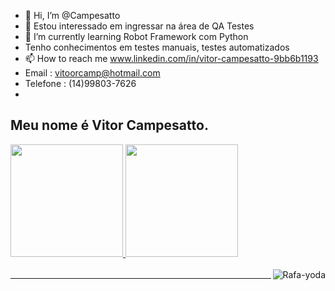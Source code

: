 - 👋 Hi, I’m @Campesatto
- 👀 Estou interessado em ingressar na área de QA Testes
- 🌱 I’m currently learning Robot Framework com Python
-    Tenho conhecimentos em testes manuais, testes automatizados
- 📫 How to reach me www.linkedin.com/in/vitor-campesatto-9bb6b1193
- Email : vitoorcamp@hotmail.com
- Telefone : (14)99803-7626  
- 

## Meu nome é Vitor Campesatto.
 <div>
  <a href="https://github.com/Campesatto">
  <img height = "180em" src = "https://github-readme-stats.vercel.app/api?username=Campesatto&show_icons=true&theme=dracula&include_all_commits=true&count_private=true" />
  <img height = "180em" src = "https://github-readme-stats.vercel.app/api/top-langs/?username=rafaballerini&layout=compact&langs_count=16&theme=dracula" />
 
   
</div>
<div style = "display: inline_block"> <br>
  <img align = "right" alt = "Rafa-yoda" src = "https://media.tenor.com/images/163c8b67078a28d5120d27dd0ab650fd/tenor.gif">
</div>
      
 ____________________________________________________________________________________________________________________________
